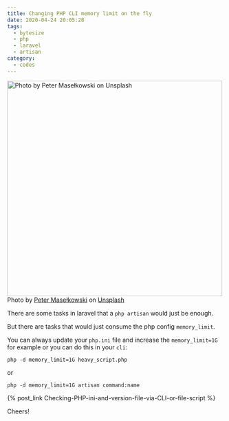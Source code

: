 ```yaml
---
title: Changing PHP CLI memory limit on the fly
date: 2020-04-24 20:05:28
tags:
  - bytesize
  - php
  - laravel
  - artisan
category:
  - codes
---
```


<img src="/images/posts/20200424/peter-maselkowski-N135eczYTAs-unsplash.jpg" title="Photo by Peter Masełkowski on Unsplash" alt="Photo by Peter Masełkowski on Unsplash" style="width: 500px" />
<span>Photo by <a href="https://unsplash.com/@maselkowski?utm_source=unsplash&amp;utm_medium=referral&amp;utm_content=creditCopyText">Peter Masełkowski</a> on <a href="/s/photos/php?utm_source=unsplash&amp;utm_medium=referral&amp;utm_content=creditCopyText">Unsplash</a></span>

There are some tasks in laravel that a `php artisan` would just be enough.

But there are tasks that would just consume the php config `memory_limit`.

You can always update your `php.ini` file and increase the `memory_limit=1G` for example or you can do this in your `cli`:

```shell
php -d memory_limit=1G heavy_script.php
```

or

```shell
php -d memory_limit=1G artisan command:name
```

{% post_link Checking-PHP-ini-and-version-file-via-CLI-or-file-script %}

Cheers!
